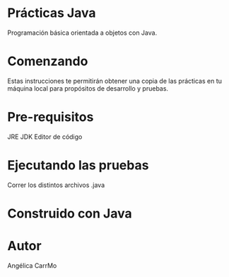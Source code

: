 # Prácticas Java
Programación básica orientada a objetos con Java.

# Comenzando 
Estas instrucciones te permitirán obtener una copia de las prácticas en tu máquina local para propósitos de desarrollo y pruebas.

# Pre-requisitos 
JRE
JDK
Editor de código

# Ejecutando las pruebas
Correr los distintos archivos .java

# Construido con Java

# Autor
Angélica CarrMo 

